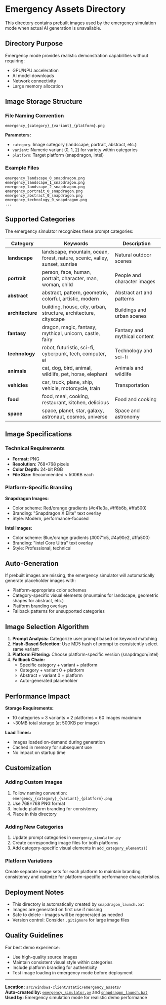 # Emergency Assets Directory

This directory contains prebuilt images used by the emergency simulation mode when actual AI generation is unavailable.

## Directory Purpose

Emergency mode provides realistic demonstration capabilities without requiring:
- GPU/NPU acceleration
- AI model downloads
- Network connectivity
- Large memory allocation

## Image Storage Structure

### File Naming Convention
```
emergency_{category}_{variant}_{platform}.png
```

**Parameters:**
- `category`: Image category (landscape, portrait, abstract, etc.)
- `variant`: Numeric variant (0, 1, 2) for variety within categories
- `platform`: Target platform (snapdragon, intel)

### Example Files
```
emergency_landscape_0_snapdragon.png
emergency_landscape_1_snapdragon.png
emergency_landscape_2_snapdragon.png
emergency_portrait_0_snapdragon.png
emergency_abstract_0_snapdragon.png
emergency_technology_0_snapdragon.png
...
```

## Supported Categories

The emergency simulator recognizes these prompt categories:

| Category | Keywords | Description |
|----------|----------|-------------|
| **landscape** | landscape, mountain, ocean, forest, nature, scenic, valley, sunset, sunrise | Natural outdoor scenes |
| **portrait** | person, face, human, portrait, character, man, woman, child | People and character images |
| **abstract** | abstract, pattern, geometric, colorful, artistic, modern | Abstract art and patterns |
| **architecture** | building, house, city, urban, structure, architecture, cityscape | Buildings and urban scenes |
| **fantasy** | dragon, magic, fantasy, mythical, unicorn, castle, fairy | Fantasy and mythical content |
| **technology** | robot, futuristic, sci-fi, cyberpunk, tech, computer, ai | Technology and sci-fi |
| **animals** | cat, dog, bird, animal, wildlife, pet, horse, elephant | Animals and wildlife |
| **vehicles** | car, truck, plane, ship, vehicle, motorcycle, train | Transportation |
| **food** | food, meal, cooking, restaurant, kitchen, delicious | Food and cooking |
| **space** | space, planet, star, galaxy, astronaut, cosmos, universe | Space and astronomy |

## Image Specifications

### Technical Requirements
- **Format:** PNG
- **Resolution:** 768×768 pixels
- **Color Depth:** 24-bit RGB
- **File Size:** Recommended < 500KB each

### Platform-Specific Branding
**Snapdragon Images:**
- Color scheme: Red/orange gradients (#c41e3a, #ff6b6b, #ffa500)
- Branding: "Snapdragon X Elite" text overlay
- Style: Modern, performance-focused

**Intel Images:**
- Color scheme: Blue/orange gradients (#0071c5, #4a90e2, #ffa500) 
- Branding: "Intel Core Ultra" text overlay
- Style: Professional, technical

## Auto-Generation

If prebuilt images are missing, the emergency simulator will automatically generate placeholder images with:
- Platform-appropriate color schemes
- Category-specific visual elements (mountains for landscape, geometric shapes for abstract, etc.)
- Platform branding overlays
- Fallback patterns for unsupported categories

## Image Selection Algorithm

1. **Prompt Analysis:** Categorize user prompt based on keyword matching
2. **Hash-Based Selection:** Use MD5 hash of prompt to consistently select same variant
3. **Platform Filtering:** Choose platform-specific version (snapdragon/intel)
4. **Fallback Chain:** 
   - Specific category + variant + platform
   - Category + variant 0 + platform  
   - Abstract + variant 0 + platform
   - Auto-generated placeholder

## Performance Impact

**Storage Requirements:**
- 10 categories × 3 variants × 2 platforms = 60 images maximum
- ~30MB total storage (at 500KB per image)

**Load Times:**
- Images loaded on-demand during generation
- Cached in memory for subsequent use
- No impact on startup time

## Customization

### Adding Custom Images
1. Follow naming convention: `emergency_{category}_{variant}_{platform}.png`
2. Use 768×768 PNG format
3. Include platform branding for consistency
4. Place in this directory

### Adding New Categories
1. Update prompt categories in `emergency_simulator.py`
2. Create corresponding image files for both platforms
3. Add category-specific visual elements in `add_category_elements()`

### Platform Variations
Create separate image sets for each platform to maintain branding consistency and optimize for platform-specific performance characteristics.

## Deployment Notes

- This directory is automatically created by `snapdragon_launch.bat`
- Images are generated on first use if missing
- Safe to delete - images will be regenerated as needed
- Version control: Consider `.gitignore` for large image files

## Quality Guidelines

For best demo experience:
- Use high-quality source images
- Maintain consistent visual style within categories
- Include platform branding for authenticity
- Test image loading in emergency mode before deployment

---

**Location:** `src/windows-client/static/emergency_assets/`  
**Auto-created by:** [`emergency_simulator.py`](../emergency_simulator.py) and [`snapdragon_launch.bat`](../../../snapdragon_launch.bat)  
**Used by:** Emergency simulation mode for realistic demo performance